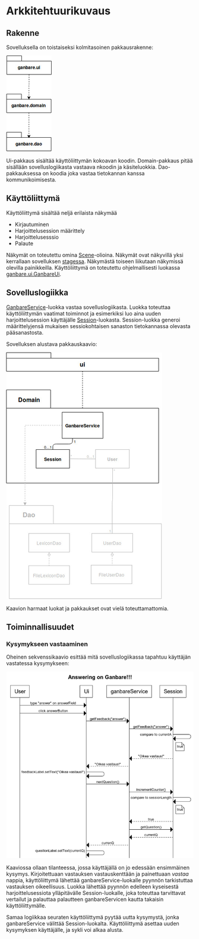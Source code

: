 # Arkkitehtuurikuvaus

## Rakenne
Sovelluksella on toistaiseksi kolmitasoinen pakkausrakenne: 

<img src="https://raw.githubusercontent.com/Mieskalmari/ot-harjoitustyo/master/dokumentaatio/kuvat/pakkausrakenne.jpg">

Ui-pakkaus sisältää käyttöliittymän kokoavan koodin. Domain-pakkaus pitää sisällään sovelluslogiikasta vastaava nkoodin ja käsiteluokkia. Dao-pakkauksessa on koodia joka vastaa tietokannan kanssa kommunikoimisesta. 

## Käyttöliittymä

Käyttöliittymä sisältää neljä erilaista näkymää
 - Kirjautuminen
 - Harjoittelusession määrittely
 - Harjoittelusesssio
 - Palaute

Näkymät on toteutettu omina [Scene](https://docs.oracle.com/javase/8/javafx/api/javafx/scene/Scene.html)-olioina. Näkymät ovat näkyvillä yksi kerrallaan sovelluksen [stagessa](https://docs.oracle.com/javase/8/javafx/api/javafx/stage/Stage.html). Näkymästä toiseen liikutaan näkymissä olevilla painikkeilla. Käyttöliittymä on toteutettu ohjelmallisesti luokassa [ganbare.ui.GanbareUi](https://github.com/Mieskalmari/ot-harjoitustyo/blob/master/ganbare_sanastotreeni/src/main/java/ganbare/ui/GanbareUi.java).

## Sovelluslogiikka
[GanbareService](https://github.com/Mieskalmari/ot-harjoitustyo/blob/master/ganbare_sanastotreeni/src/main/java/ganbare/domain/GanbareService.java)-luokka vastaa sovelluslogiikasta. Luokka toteuttaa käyttöliittymän vaatimat toiminnot ja esimerkiksi luo aina uuden harjoittelusession käyttäjälle [Session](https://github.com/Mieskalmari/ot-harjoitustyo/blob/master/ganbare_sanastotreeni/src/main/java/ganbare/domain/Session.java)-luokasta. Session-luokka generoi määrittelyjensä mukaisen sessiokohtaisen sanaston tietokannassa olevasta pääsanastosta. 

Sovelluksen alustava pakkauskaavio:

<img src="https://raw.githubusercontent.com/Mieskalmari/ot-harjoitustyo/master/dokumentaatio/kuvat/pakkauskaavio.jpg">

Kaavion harmaat luokat ja pakkaukset ovat vielä toteuttamattomia. 

## Toiminnallisuudet

### Kysymykseen vastaaminen

Oheinen sekvenssikaavio esittää mitä sovelluslogiikassa tapahtuu käyttäjän vastatessa kysymykseen: 

<img src="https://raw.githubusercontent.com/Mieskalmari/ot-harjoitustyo/master/dokumentaatio/kuvat/answersequence.png">

Kaaviossa ollaan tilanteessa, jossa käyttäjällä on jo edessään ensimmäinen kysymys. Kirjoitettuaan vastauksen vastauskenttään ja painettuaan _vastaa_ nappia, käyttöliittymä lähettää ganbareService-luokalle pyynnön tarkistuttaa vastauksen oikeellisuus. Luokka lähettää pyynnön edelleen kyseisestä harjoittelusessiota ylläpitävälle Session-luokalle, joka toteuttaa tarvittavat vertailut ja palauttaa palautteen ganbareServicen kautta takaisin käyttöliittymälle.

Samaa logiikkaa seuraten käyttöliittymä pyytää uutta kysymystä, jonka ganbareService välittää Session-luokalta. Käyttöliittymä asettaa uuden kysymyksen käyttäjälle, ja sykli voi alkaa alusta.